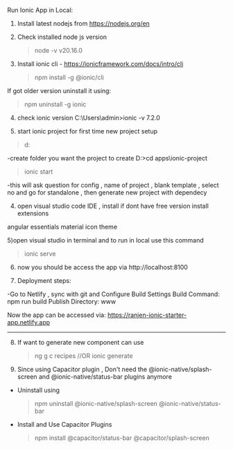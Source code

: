 Run Ionic App in Local:

1. Install latest nodejs from https://nodejs.org/en

2. Check installed node js version

   > node -v
   > v20.16.0

3. Install ionic cli - https://ionicframework.com/docs/intro/cli
   > npm install -g @ionic/cli

If got older version uninstall it using:

> npm uninstall -g ionic

4. check ionic version
   C:\Users\admin>ionic -v
   7.2.0

5. start ionic project for first time new project setup

> d:

-create folder you want the project to create
D:\>cd apps\ionic-project

> ionic start

-this will ask question for config , name of project , blank template , select no and go for standalone , then generate new project with dependecy

4. open visual studio code IDE , install if dont have free version
   install extensions

angular essentials
material icon theme

5)open visual studio in terminal and to run in local use this command

> ionic serve

6. now you should be access the app via http://localhost:8100

7. Deployment steps:

-Go to Netlify , sync with git and Configure Build Settings
Build Command: npm run build
Publish Directory: www

Now the app can be accessed via: https://ranjen-ionic-starter-app.netlify.app

---

8. If want to generate new component can use

   > ng g c recipes
   > //OR
   > ionic generate

9. Since using Capacitor plugin , Don't need the @ionic-native/splash-screen and @ionic-native/status-bar plugins anymore

- Uninstall using

  > npm uninstall @ionic-native/splash-screen @ionic-native/status-bar

- Install and Use Capacitor Plugins
  > npm install @capacitor/status-bar @capacitor/splash-screen
